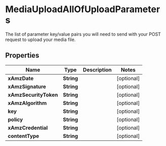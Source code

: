 

# MediaUploadAllOfUploadParameters

The list of parameter key/value pairs you will need to send with your POST request to upload your media file.

## Properties

Name | Type | Description | Notes
------------ | ------------- | ------------- | -------------
**xAmzDate** | **String** |  |  [optional]
**xAmzSignature** | **String** |  |  [optional]
**xAmzSecurityToken** | **String** |  |  [optional]
**xAmzAlgorithm** | **String** |  |  [optional]
**key** | **String** |  |  [optional]
**policy** | **String** |  |  [optional]
**xAmzCredential** | **String** |  |  [optional]
**contentType** | **String** |  |  [optional]



